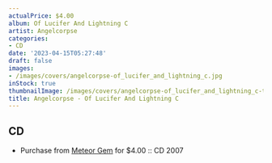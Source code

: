 ```yaml
---
actualPrice: $4.00
album: Of Lucifer And Lightning C
artist: Angelcorpse
categories:
- CD
date: '2023-04-15T05:27:48'
draft: false
images:
- /images/covers/angelcorpse-of_lucifer_and_lightning_c.jpg
inStock: true
thumbnailImage: /images/covers/angelcorpse-of_lucifer_and_lightning_c-thumb.jpg
title: Angelcorpse - Of Lucifer And Lightning C
---
```


## CD
* Purchase from [Meteor Gem](https://meteor-gem.com/products/used-angelcorpse-of-lucifer-and-lightning-cd) for $4.00 :: CD 2007
